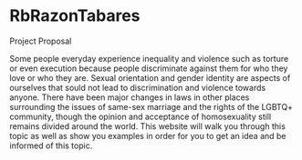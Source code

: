 # RbRazonTabares
Project Proposal 

Some people everyday experience inequality and violence such as torture or even execution because people discriminate against them for who they love or who they are. Sexual orientation and gender identity are aspects of ourselves that sould not lead to discrimination and violence towards anyone. There have been major changes in laws in other places surrounding the issues of same-sex marriage and the rights of the LGBTQ+ community, though the opinion and acceptance of homosexuality still remains divided around the world. This website will walk you through this topic as well as show you examples in order for you to get an idea and be informed of this topic.
